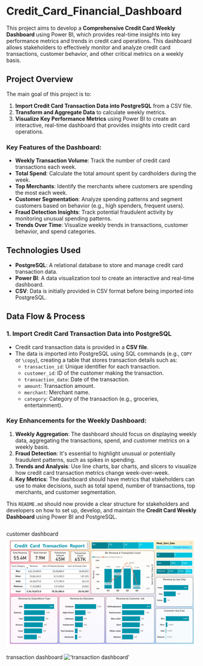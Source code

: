 # Credit_Card_Financial_Dashboard

This project aims to develop a **Comprehensive Credit Card Weekly Dashboard** using Power BI, which provides real-time insights into key performance metrics and trends in credit card operations. This dashboard allows stakeholders to effectively monitor and analyze credit card transactions, customer behavior, and other critical metrics on a weekly basis.

## Project Overview

The main goal of this project is to:

1. **Import Credit Card Transaction Data into PostgreSQL** from a CSV file.
2. **Transform and Aggregate Data** to calculate weekly metrics.
3. **Visualize Key Performance Metrics** using Power BI to create an interactive, real-time dashboard that provides insights into credit card operations.

### Key Features of the Dashboard:

- **Weekly Transaction Volume**: Track the number of credit card transactions each week.
- **Total Spend**: Calculate the total amount spent by cardholders during the week.
- **Top Merchants**: Identify the merchants where customers are spending the most each week.
- **Customer Segmentation**: Analyze spending patterns and segment customers based on behavior (e.g., high spenders, frequent users).
- **Fraud Detection Insights**: Track potential fraudulent activity by monitoring unusual spending patterns.
- **Trends Over Time**: Visualize weekly trends in transactions, customer behavior, and spend categories.

## Technologies Used

- **PostgreSQL**: A relational database to store and manage credit card transaction data.
- **Power BI**: A data visualization tool to create an interactive and real-time dashboard.
- **CSV**: Data is initially provided in CSV format before being imported into PostgreSQL.
  
## Data Flow & Process

### 1. Import Credit Card Transaction Data into PostgreSQL

- Credit card transaction data is provided in a **CSV file**.
- The data is imported into PostgreSQL using SQL commands (e.g., `COPY` or `\copy`), creating a table that stores transaction details such as:
  - `transaction_id`: Unique identifier for each transaction.
  - `customer_id`: ID of the customer making the transaction.
  - `transaction_date`: Date of the transaction.
  - `amount`: Transaction amount.
  - `merchant`: Merchant name.
  - `category`: Category of the transaction (e.g., groceries, entertainment).


### Key Enhancements for the Weekly Dashboard:

1. **Weekly Aggregation**: The dashboard should focus on displaying weekly data, aggregating the transactions, spend, and customer metrics on a weekly basis.
2. **Fraud Detection**: It's essential to highlight unusual or potentially fraudulent patterns, such as spikes in spending.
3. **Trends and Analysis**: Use line charts, bar charts, and slicers to visualize how credit card transaction metrics change week-over-week.
4. **Key Metrics**: The dashboard should have metrics that stakeholders can use to make decisions, such as total spend, number of transactions, top merchants, and customer segmentation.

This `README.md` should now provide a clear structure for stakeholders and developers on how to set up, develop, and maintain the **Credit Card Weekly Dashboard** using Power BI and PostgreSQL.

```bash
```
customer dashboard
!['customer dashboard'](./Dashboard-Transaction.jpg)

transaction dashboard
!['transaction dashboard'](./Dashboard-Transaction.jpg')

```

